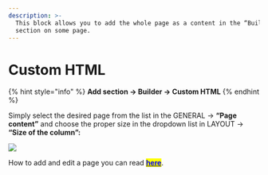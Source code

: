 ```yaml
---
description: >-
  This block allows you to add the whole page as a content in the “Builder”
  section on some page.
---
```


# Custom HTML

{% hint style="info" %}
**Add section -> Builder -> Custom HTML**
{% endhint %}

&#x20;Simply select the desired page from the list in the GENERAL -> **“Page content”** and choose the proper size in the dropdown list in LAYOUT -> **“Size of the column”:**&#x20;

![](../../.gitbook/assets/Screenshot\_16.png)

&#x20;How to add and edit a page you can read [<mark style="color:blue;">**here**</mark>](https://mpithemes.gitbook.io/shella-shopify-theme/get-started/how-to-add-and-edit-a-page).
